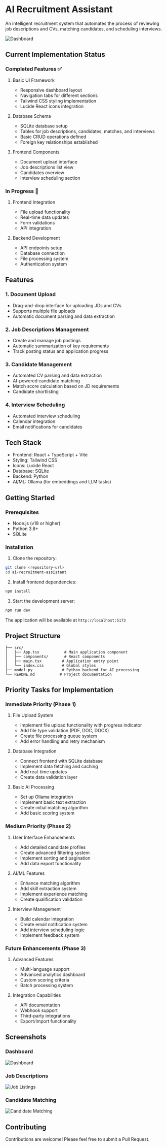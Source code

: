 # AI Recruitment Assistant

An intelligent recruitment system that automates the process of reviewing job descriptions and CVs, matching candidates, and scheduling interviews.

![Dashboard](https://images.unsplash.com/photo-1486312338219-ce68d2c6f44d?auto=format&fit=crop&q=80&w=2400)

## Current Implementation Status

### Completed Features ✅
1. Basic UI Framework
   - Responsive dashboard layout
   - Navigation tabs for different sections
   - Tailwind CSS styling implementation
   - Lucide React icons integration

2. Database Schema
   - SQLite database setup
   - Tables for job descriptions, candidates, matches, and interviews
   - Basic CRUD operations defined
   - Foreign key relationships established

3. Frontend Components
   - Document upload interface
   - Job descriptions list view
   - Candidates overview
   - Interview scheduling section

### In Progress 🚧
1. Frontend Integration
   - File upload functionality
   - Real-time data updates
   - Form validations
   - API integration

2. Backend Development
   - API endpoints setup
   - Database connection
   - File processing system
   - Authentication system

## Features

### 1. Document Upload
- Drag-and-drop interface for uploading JDs and CVs
- Supports multiple file uploads
- Automatic document parsing and data extraction

### 2. Job Descriptions Management
- Create and manage job postings
- Automatic summarization of key requirements
- Track posting status and application progress

### 3. Candidate Management
- Automated CV parsing and data extraction
- AI-powered candidate matching
- Match score calculation based on JD requirements
- Candidate shortlisting

### 4. Interview Scheduling
- Automated interview scheduling
- Calendar integration
- Email notifications for candidates

## Tech Stack

- Frontend: React + TypeScript + Vite
- Styling: Tailwind CSS
- Icons: Lucide React
- Database: SQLite
- Backend: Python
- AI/ML: Ollama (for embeddings and LLM tasks)

## Getting Started

### Prerequisites

- Node.js (v18 or higher)
- Python 3.8+
- SQLite

### Installation

1. Clone the repository:
```bash
git clone <repository-url>
cd ai-recruitment-assistant
```

2. Install frontend dependencies:
```bash
npm install
```

3. Start the development server:
```bash
npm run dev
```

The application will be available at `http://localhost:5173`

## Project Structure

```
├── src/
│   ├── App.tsx           # Main application component
│   ├── components/       # React components
│   ├── main.tsx         # Application entry point
│   └── index.css        # Global styles
├── model.py             # Python backend for AI processing
└── README.md           # Project documentation
```

## Priority Tasks for Implementation

### Immediate Priority (Phase 1)
1. File Upload System
   - Implement file upload functionality with progress indicator
   - Add file type validation (PDF, DOC, DOCX)
   - Create file processing queue system
   - Add error handling and retry mechanism

2. Database Integration
   - Connect frontend with SQLite database
   - Implement data fetching and caching
   - Add real-time updates
   - Create data validation layer

3. Basic AI Processing
   - Set up Ollama integration
   - Implement basic text extraction
   - Create initial matching algorithm
   - Add basic scoring system

### Medium Priority (Phase 2)
1. User Interface Enhancements
   - Add detailed candidate profiles
   - Create advanced filtering system
   - Implement sorting and pagination
   - Add data export functionality

2. AI/ML Features
   - Enhance matching algorithm
   - Add skill extraction system
   - Implement experience matching
   - Create qualification validation

3. Interview Management
   - Build calendar integration
   - Create email notification system
   - Add interview scheduling logic
   - Implement feedback system

### Future Enhancements (Phase 3)
1. Advanced Features
   - Multi-language support
   - Advanced analytics dashboard
   - Custom scoring criteria
   - Batch processing system

2. Integration Capabilities
   - API documentation
   - Webhook support
   - Third-party integrations
   - Export/Import functionality

## Screenshots

### Dashboard
![Dashboard](Dashboard.png)

### Job Descriptions
![Job Listings](Job_Descriptions.png)

### Candidate Matching
![Candidate Matching](Candidate_Matching.png)

## Contributing

Contributions are welcome! Please feel free to submit a Pull Request.